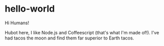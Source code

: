 # hello-world

Hi Humans!

Hubot here, I like Node.js and Coffeescript (that's what I'm made of!).
I've had tacos the moon and find them far superior to Earth tacos.

